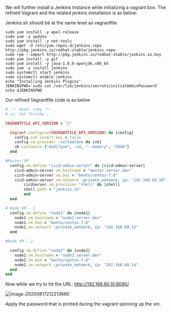 We will further install a Jenkins Instance while initializing a vagrant box. The refined Vagrant and the related jenkins installation is as below:

Jenkins.sh should be at the same level as vagrantfile

```shell
sudo yum install -y epel-release
sudo yum -y update
sudo yum install -y net-tools
sudo wget -O /etc/yum.repos.d/jenkins.repo http://pkg.jenkins.io/redhat-stable/jenkins.repo
sudo rpm --import http://pkg.jenkins.io/redhat-stable/jenkins.io.key
sudo yum install -y git 
sudo yum install -y java-1.8.0-openjdk.x86_64
sudo yum -y install jenkins 
sudo systemctl start jenkins
sudo systemctl enable jenkins
echo "Installing Jenkins Plugins"
JENKINSPWD=`sudo cat /var/lib/jenkins/secrets/initialAdminPassword`
echo $JENKINSPWD
```



Our refined Vagrantfile code is as below

```ruby
# -*- mode: ruby -*-
# vi: set ft=ruby :

VAGRANTFILE_API_VERSION = "2"

  Vagrant.configure(VAGRANTFILE_API_VERSION) do |config|
    config.ssh.insert_key = false
    config.vm.provider :virtualbox do |vb|
    vb.customize ["modifyvm", :id, "--memory", "2048"]
  end

#Master VM
  config.vm.define "cicd-admin-server" do |cicd-admin-server|
    cicd-admin-server.vm.hostname = "master.server.dev"
    cicd-admin-server.vm.box = "bento/centos-7.8"
    cicd-admin-server.vm.network :private_network, ip: "192.168.60.10"
    	cicdserver.vm.provision "shell" do |shell|
    	shell.path = "jenkins.sh"
  		end
  end

# Node VM - 1
  config.vm.define "node1" do |node1|
    node1.vm.hostname = "node1.server.dev"
    node1.vm.box = "bento/centos-7.8"
    node1.vm.network :private_network, ip: "192.168.60.12"
  end

#Node VM - 2

  config.vm.define "node2" do |node2|
    node2.vm.hostname = "node2.server.dev"
    node2.vm.box = "bento/centos-7.8"
    node2.vm.network :private_network, ip: "192.168.60.14"
  end
end
```



Now while we try to hit the URL: http://192.168.60.10:8080/



![image-20200817212213660](D:\Data\Personal_blog_environment\cloud-garage-blog\source\_posts\image_jenkins\image-20200817212213660.png)



Apply the password that is printed during the vagrant spinning up the vm.
